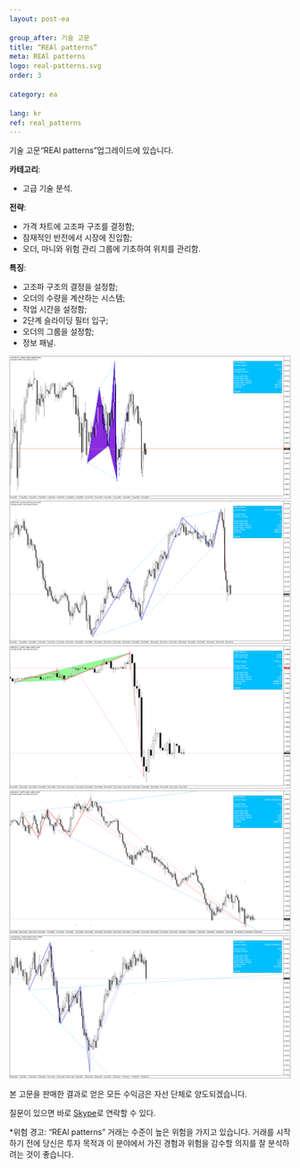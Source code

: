 ```yaml
---
layout: post-ea

group_after: 기술 고문 
title: “REAl patterns”
meta: REAl patterns
logo: real-patterns.svg
order: 3

category: ea

lang: kr
ref: real_patterns
---
```


기술 고문“REAl patterns”업그레이드에 있습니다.


**카테고리**:
  - 고급 기술 분석.

**전략**:
  - 가격 차트에 고조파 구조를 결정함;
  - 잠재적인 반전에서 시장에 진입함;
  - 오더, 마니와 위험 관리 그룹에 기초하여 위치를 관리함.

**특징**:
  - 고조파 구조의 결정을 설정함;
  - 오더의 수량을 계산하는 시스템;
  - 작업 시간을 설정함;
  - 2단계 슬라이딩 필터 입구;
  - 오더의 그룹을 설정함;
  - 정보 패널.

<a data-fancybox="gallery" href="/img/ea/en/ENG - USDCHF M15 (2017).png"><img src="/img/ea/en/ENG - USDCHF M15 (2017).png" alt=""></a>
<a data-fancybox="gallery" href="/img/ea/en/ENG - USDJPY M30 (2017).png"><img src="/img/ea/en/ENG - USDJPY M30 (2017).png" alt=""></a>
<a data-fancybox="gallery" href="/img/ea/en/ENG - GBPUSD H1 (2016).png"><img src="/img/ea/en/ENG - GBPUSD H1 (2016).png" alt=""></a>
<a data-fancybox="gallery" href="/img/ea/en/ENG - EURUSD H4 (2010).png"><img src="/img/ea/en/ENG - EURUSD H4 (2010).png" alt=""></a>
<a data-fancybox="gallery" href="/img/ea/en/ENG - AUDUSD D1 (2016-2017).png"><img src="/img/ea/en/ENG - AUDUSD D1 (2016-2017).png" alt=""></a>

본 고문을 판매한 결과로 얻은 모든 수익금은 자선 단체로 양도되겠습니다.

질문이 있으면 바로 <a href="skype:chutkoy89?chat" target="_blank">Skype</a>로 연락할 수 있다.

*위험 경고: “REAl patterns” 거래는 수준이 높은 위험을 가지고 있습니다. 거래를 시작하기 전에 당신은 투자 목적과 이 분야에서 가진 경험과 위험을 감수할 의지를 잘 분석하려는 것이 좋습니다.

